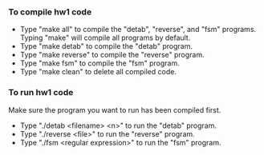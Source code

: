 ### To compile hw1 code
* Type "make all" to compile the "detab", "reverse", and "fsm" programs. Typing "make" will compile all programs by default.
* Type "make detab" to compile the "detab" program.
* Type "make reverse" to compile the "reverse" program.
* Type "make fsm" to compile the "fsm" program.
* Type "make clean" to delete all compiled code.

### To run hw1 code
Make sure the program you want to run has been compiled first.
* Type "./detab \<filename\> \<n\>" to run the "detab" program.
* Type "./reverse \<file\>" to run the "reverse" program.
* Type "./fsm \<regular expression\>" to run the "fsm" program.
